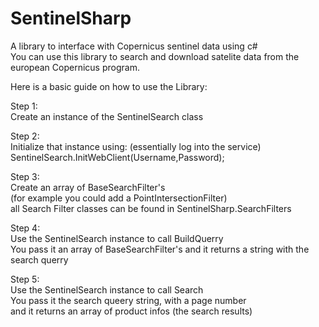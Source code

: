 # SentinelSharp
A library to interface with Copernicus sentinel data using c#  
You can use this library to search and download satelite data from the european Copernicus program.

Here is a basic guide on how to use the Library:

Step 1:  
  Create an instance of the SentinelSearch class  
	
Step 2:  
  Initialize that instance using: (essentially log into the service)  
  SentinelSearch.InitWebClient(Username,Password);  
	
Step 3:  
  Create an array of BaseSearchFilter's  
  (for example you could add a PointIntersectionFilter)  
  all Search Filter classes can be found in SentinelSharp.SearchFilters  
	
Step 4:  
  Use the SentinelSearch instance to call BuildQuerry  
  You pass it an array of BaseSearchFilter's and it returns a string with the search querry  
	
Step 5:  
  Use the SentinelSearch instance to call Search  
  You pass it the search queery string, with a page number  
  and it returns an array of product infos (the search results)  
  
